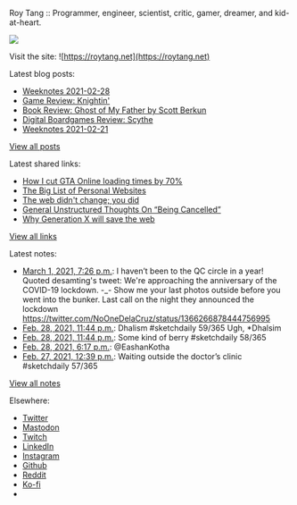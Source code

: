 Roy Tang :: Programmer, engineer, scientist, critic, gamer, dreamer, and kid-at-heart.

![](https://roytang.net/static/img/profile.jpg)

Visit the site: ![https://roytang.net](https://roytang.net)

Latest blog posts:

- [Weeknotes 2021-02-28](https://roytang.net/2021/02/weeknotes-2021-02-28/)
- [Game Review: Knightin&#x27;](https://roytang.net/2021/02/knightin/)
- [Book Review: Ghost of My Father by Scott Berkun](https://roytang.net/2021/02/ghost-of-my-father/)
- [Digital Boardgames Review: Scythe](https://roytang.net/2021/02/scythe/)
- [Weeknotes 2021-02-21](https://roytang.net/2021/02/weeknotes-2021-02-21/)

[View all posts](https://roytang.net/blog)

Latest shared links:

- [How I cut GTA Online loading times by 70%](https://roytang.net/2021/03/how-i-cut-gta-online-loading-times-by-70/)
- [The Big List of Personal Websites](https://roytang.net/2021/02/the-big-list-of-personal-websites/)
- [The web didn&#x27;t change; you did](https://roytang.net/2021/02/the-web-didnt-change-you-did/)
- [General Unstructured Thoughts On “Being Cancelled”](https://roytang.net/2021/02/general-unstructured-thoughts-on-being-cancelled/)
- [Why Generation X will save the web](https://roytang.net/2021/02/why-generation-x-will-save-the-web/)

[View all links](https://roytang.net/links)

Latest notes:

- [March 1, 2021, 7:26 p.m.](https://roytang.net/2021/03/1366349139559129088/): I haven’t been to the QC circle in a year! Quoted desamting&#x27;s tweet: We&#x27;re approaching the anniversary of the COVID-19 lockdown. -_- Show me your last photos outside before you went into the bunker. Last call on the night they announced the lockdown https://twitter.com/NoOneDelaCruz/status/1366266878444756995
- [Feb. 28, 2021, 11:44 p.m.](https://roytang.net/2021/02/1366051729058402306/): Dhalism #sketchdaily 59/365 Ugh, *Dhalsim
- [Feb. 28, 2021, 11:44 p.m.](https://roytang.net/2021/02/1366051629745676289/): Some kind of berry #sketchdaily 58/365
- [Feb. 28, 2021, 6:17 p.m.](https://roytang.net/2021/02/1365969286905298952/): @EashanKotha
- [Feb. 27, 2021, 12:39 p.m.](https://roytang.net/2021/02/1365521974533914624/): Waiting outside the doctor’s clinic #sketchdaily 57/365

[View all notes](https://roytang.net/notes)

Elsewhere:

- [Twitter](https://twitter.com/roytang)
- [Mastodon](https://mastodon.technology/@roytang)
- [Twitch](https://twitch.tv/twitchyroy)
- [LinkedIn](https://www.linkedin.com/in/roytang)
- [Instagram](https://instagram.com/roytang0400)
- [Github](https://github.com/roytang)
- [Reddit](https://reddit.com/u/hungryroy)
- [Ko-fi](https://ko-fi.com/roytang)
- [](mailto:hello@roytang.net)